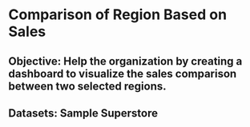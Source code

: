 # Comparison of Region Based on Sales
## Objective: Help the organization by creating a dashboard to visualize the sales comparison between two selected regions.

## Datasets: Sample Superstore
